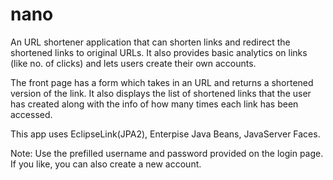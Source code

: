 # nano
An URL shortener application that can shorten links and redirect the shortened links to original URLs.
It also provides basic analytics on links (like no. of clicks) and lets users create their own accounts.

The front page has a form which takes in an URL and returns a shortened version of the link.
It also displays the list of shortened links that the user has created along with the info of how many times each link has been accessed.

This app uses EclipseLink(JPA2), Enterpise Java Beans, JavaServer Faces.

Note: Use the prefilled username and password provided on the login page. If you like, you can also create a new account.
